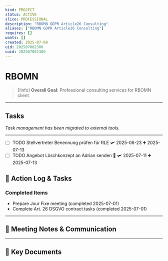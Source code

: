```yaml
---
kind: PROJECT
status: ACTIVE
slice: PROFESSIONAL
description: "RBOMN GDPR Article26 Consulting"
aliases: ["RBOMN GDPR Article26 Consulting"]
requires: []
wants: []
created: 2025-07-08
uid: 202507082380
uuid: 202507082380
---
```


# RBOMN

> [!info]
> **Overall Goal:** Professional consulting services for RBOMN client

---

## Tasks

*Task management has been migrated to external tools.*

---

- [ ] TODO Stellvertreter Benennung prüfen für RLE 🛩️ 2025-06-23 ➕ 2025-07-13
- [ ] TODO Angebot Löschkonzept an Adrian senden 🔼 🛩️ 2025-07-11 ➕ 2025-07-13
## 📝 Action Log & Tasks

### Completed Items
- Prepare Jour Fixe meeting (completed 2025-07-01)
- Complete Art. 26 DSGVO contract tasks (completed 2025-07-01)

---
## 💬 Meeting Notes & Communication


---
## 📎 Key Documents
